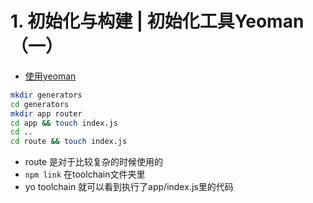 # 1. 初始化与构建 | 初始化工具Yeoman（一）
* [使用yeoman](https://yeoman.io/authoring/index.html)
```bash
mkdir generators 
cd generators
mkdir app router
cd app && touch index.js
cd ..
cd route && touch index.js
```
- route 是对于比较复杂的时候使用的
- `npm link` 在toolchain文件夹里
- yo toolchain 就可以看到执行了app/index.js里的代码